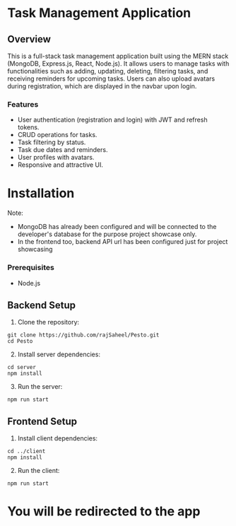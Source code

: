 # Task Management Application

## Overview
This is a full-stack task management application built using the MERN stack (MongoDB, Express.js, React, Node.js). It allows users to manage tasks with functionalities such as adding, updating, deleting, filtering tasks, and receiving reminders for upcoming tasks. Users can also upload avatars during registration, which are displayed in the navbar upon login.

### Features
- User authentication (registration and login) with JWT and refresh tokens.
- CRUD operations for tasks.
- Task filtering by status.
- Task due dates and reminders.
- User profiles with avatars.
- Responsive and attractive UI.


# Installation

Note: 
- MongoDB has already been configured and will be connected to the developer's database for the purpose project showcase only.
- In the frontend too, backend API url has been configured just for project showcasing

### Prerequisites
- Node.js

## Backend Setup

1. Clone the repository:
```
git clone https://github.com/rajSaheel/Pesto.git
cd Pesto
```
2. Install server dependencies:
```
cd server
npm install
```
3. Run the server:
```
npm run start
```


## Frontend Setup

1. Install client dependencies:
```
cd ../client
npm install
```
2. Run the client:
```
npm run start
```

# You will be redirected to the app
